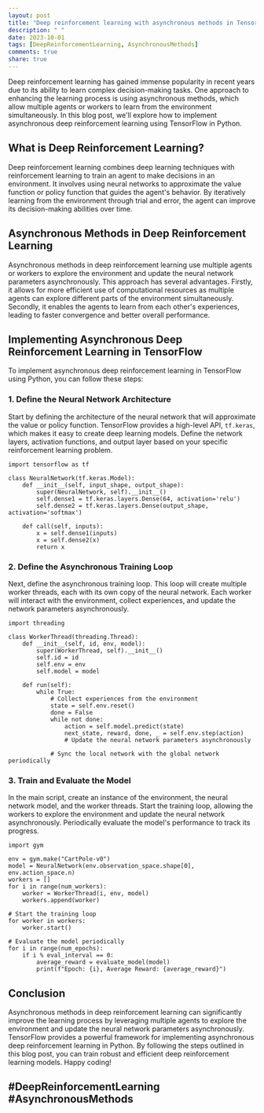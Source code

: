 ```yaml
---
layout: post
title: "Deep reinforcement learning with asynchronous methods in TensorFlow using Python"
description: " "
date: 2023-10-01
tags: [DeepReinforcementLearning, AsynchronousMethods]
comments: true
share: true
---
```


Deep reinforcement learning has gained immense popularity in recent years due to its ability to learn complex decision-making tasks. One approach to enhancing the learning process is using asynchronous methods, which allow multiple agents or workers to learn from the environment simultaneously. In this blog post, we'll explore how to implement asynchronous deep reinforcement learning using TensorFlow in Python.

## What is Deep Reinforcement Learning?

Deep reinforcement learning combines deep learning techniques with reinforcement learning to train an agent to make decisions in an environment. It involves using neural networks to approximate the value function or policy function that guides the agent's behavior. By iteratively learning from the environment through trial and error, the agent can improve its decision-making abilities over time.

## Asynchronous Methods in Deep Reinforcement Learning

Asynchronous methods in deep reinforcement learning use multiple agents or workers to explore the environment and update the neural network parameters asynchronously. This approach has several advantages. Firstly, it allows for more efficient use of computational resources as multiple agents can explore different parts of the environment simultaneously. Secondly, it enables the agents to learn from each other's experiences, leading to faster convergence and better overall performance.

## Implementing Asynchronous Deep Reinforcement Learning in TensorFlow

To implement asynchronous deep reinforcement learning in TensorFlow using Python, you can follow these steps:

### 1. Define the Neural Network Architecture

Start by defining the architecture of the neural network that will approximate the value or policy function. TensorFlow provides a high-level API, `tf.keras`, which makes it easy to create deep learning models. Define the network layers, activation functions, and output layer based on your specific reinforcement learning problem.

```
import tensorflow as tf

class NeuralNetwork(tf.keras.Model):
    def __init__(self, input_shape, output_shape):
        super(NeuralNetwork, self).__init__()
        self.dense1 = tf.keras.layers.Dense(64, activation='relu')
        self.dense2 = tf.keras.layers.Dense(output_shape, activation='softmax')
    
    def call(self, inputs):
        x = self.dense1(inputs)
        x = self.dense2(x)
        return x
```

### 2. Define the Asynchronous Training Loop

Next, define the asynchronous training loop. This loop will create multiple worker threads, each with its own copy of the neural network. Each worker will interact with the environment, collect experiences, and update the network parameters asynchronously.

```
import threading

class WorkerThread(threading.Thread):
    def __init__(self, id, env, model):
        super(WorkerThread, self).__init__()
        self.id = id
        self.env = env
        self.model = model
    
    def run(self):
        while True:
            # Collect experiences from the environment
            state = self.env.reset()
            done = False
            while not done:
                action = self.model.predict(state)
                next_state, reward, done, _ = self.env.step(action)
                # Update the neural network parameters asynchronously
        
            # Sync the local network with the global network periodically
```

### 3. Train and Evaluate the Model

In the main script, create an instance of the environment, the neural network model, and the worker threads. Start the training loop, allowing the workers to explore the environment and update the neural network asynchronously. Periodically evaluate the model's performance to track its progress.

```
import gym

env = gym.make("CartPole-v0")
model = NeuralNetwork(env.observation_space.shape[0], env.action_space.n)
workers = []
for i in range(num_workers):
    worker = WorkerThread(i, env, model)
    workers.append(worker)

# Start the training loop
for worker in workers:
    worker.start()

# Evaluate the model periodically
for i in range(num_epochs):
    if i % eval_interval == 0:
        average_reward = evaluate_model(model)
        print(f"Epoch: {i}, Average Reward: {average_reward}")
```

## Conclusion

Asynchronous methods in deep reinforcement learning can significantly improve the learning process by leveraging multiple agents to explore the environment and update the neural network parameters asynchronously. TensorFlow provides a powerful framework for implementing asynchronous deep reinforcement learning in Python. By following the steps outlined in this blog post, you can train robust and efficient deep reinforcement learning models. Happy coding!

## #DeepReinforcementLearning #AsynchronousMethods